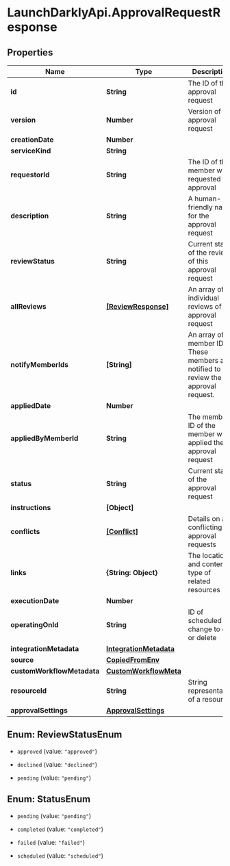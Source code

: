 # LaunchDarklyApi.ApprovalRequestResponse

## Properties

Name | Type | Description | Notes
------------ | ------------- | ------------- | -------------
**id** | **String** | The ID of this approval request | 
**version** | **Number** | Version of the approval request | 
**creationDate** | **Number** |  | 
**serviceKind** | **String** |  | 
**requestorId** | **String** | The ID of the member who requested the approval | [optional] 
**description** | **String** | A human-friendly name for the approval request | [optional] 
**reviewStatus** | **String** | Current status of the review of this approval request | 
**allReviews** | [**[ReviewResponse]**](ReviewResponse.md) | An array of individual reviews of this approval request | 
**notifyMemberIds** | **[String]** | An array of member IDs. These members are notified to review the approval request. | 
**appliedDate** | **Number** |  | [optional] 
**appliedByMemberId** | **String** | The member ID of the member who applied the approval request | [optional] 
**status** | **String** | Current status of the approval request | 
**instructions** | **[Object]** |  | 
**conflicts** | [**[Conflict]**](Conflict.md) | Details on any conflicting approval requests | 
**links** | **{String: Object}** | The location and content type of related resources | 
**executionDate** | **Number** |  | [optional] 
**operatingOnId** | **String** | ID of scheduled change to edit or delete | [optional] 
**integrationMetadata** | [**IntegrationMetadata**](IntegrationMetadata.md) |  | [optional] 
**source** | [**CopiedFromEnv**](CopiedFromEnv.md) |  | [optional] 
**customWorkflowMetadata** | [**CustomWorkflowMeta**](CustomWorkflowMeta.md) |  | [optional] 
**resourceId** | **String** | String representation of a resource | [optional] 
**approvalSettings** | [**ApprovalSettings**](ApprovalSettings.md) |  | [optional] 



## Enum: ReviewStatusEnum


* `approved` (value: `"approved"`)

* `declined` (value: `"declined"`)

* `pending` (value: `"pending"`)





## Enum: StatusEnum


* `pending` (value: `"pending"`)

* `completed` (value: `"completed"`)

* `failed` (value: `"failed"`)

* `scheduled` (value: `"scheduled"`)




